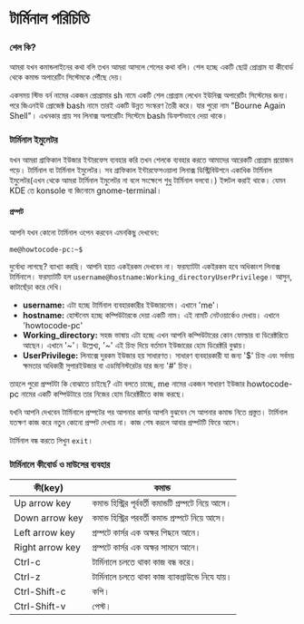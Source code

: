 # টার্মিনাল পরিচিতি #

### শেল কি? ###

আমরা যখন কমান্ডলাইনের কথা বলি তখন আমরা আসলে শেলের কথা বলি। শেল হচ্ছে একটি ছোট্ট প্রোগ্রাম যা কীবোর্ড থেকে কমান্ড অপারেটিং সিস্টেমকে পৌঁছে দেয়।

একসময় স্টিভ বর্ন নামের একজন প্রোগ্রামার sh নামে একটি শেল প্রোগ্রাম লেখেন ইউনিক্স অপারেটিং সিস্টেমের জন্য। পরে জিএনইউ প্রোজেক্ট bash নামে তারই একটি উন্নত সংস্করণ তৈরী করে। যার পুরো নাম "Bourne Again Shell"। এখনকার প্রায় সব লিনাক্স অপারেটিং সিস্টেমে bash ডিফল্টভাবে দেয়া থাকে।

### টার্মিনাল ইমুলেটর ###

যখন আমরা গ্রাফিকাল ইউজার ইন্টারফেস ব্যবহার করি তখন শেলকে ব্যবহার করতে আমাদের আরেকটি প্রোগ্রাম প্রয়োজন পড়ে। টার্মিনাল বা টার্মিনাল ইমুলেটর। সব গ্রাফিকাল ইন্টারফেসওয়ালা লিনাক্স ডিস্ট্রিবিউশনে একাধিক টার্মিনাল ইমুলেটর(এখন থেকে আমরা টার্মিনাল ইমুলেটর না বলে সংক্ষেপে শুধু টার্মিনাল বলবো।) ইন্সটল করাই থাকে। যেমন KDE তে konsole বা জিনোমে gnome-terminal।

#### প্রম্পট ####

আপনি যখন কোনো টার্মিনাল ওপেন করবেন এমনকিছু দেখবেন:

```
me@howtocode-pc:~$

```
দুর্বোধ্য লাগছে? ব্যাখ্যা করছি।
আপনি হয়ত একইরকম দেখবেন না। ফরম্যাটটা একইরকম হবে অধিকাংশ লিনাক্স টার্মিনালে। ফরম্যাটটি হল `username@hostname:Working_directoryUserPrivilege`। আসুন, কাটাছেঁড়া করে দেখি।

*  **username:** এটা হচ্ছে টার্মিনাল ব্যবহারকারীর ইউজারনেম। এখানে 'me'।
*  **hostname:** হোস্টনেম হচ্ছে কম্পিউটারকে দেয়া একটি নাম। এই নামটি নেটওয়ার্কেও দেখায়। এখানে 'howtocode-pc'
*  **Working_directory:** সহজ ভাষায় এটা হচ্ছে এখন আপনি কম্পিউটারের কোন ফোল্ডার বা ডিরেক্টরিতে আছেন। এখানে '~'। উল্লেখ্য, '~' এই চিহ্ন দিয়ে বর্তমান ইউজারের হোম ডিরেক্টরি বুঝায়।
*  **UserPrivilege:** লিনাক্সে দুরকম ইউজার হয় সাধারণত। সাধারণ ব্যবহারকারী যা জন্য '$' চিহ্ন এবং সর্বময় ক্ষমতার অধিকারী সুপারইউজার বা এডমিনিস্টরেটর যার জন্য '#' চিহ্ন।

তাহলে পুরো প্রম্পটটা কি বোঝাতে চাইছে? এটা বলতে চাচ্ছে, me নামের একজন সাধারণ ইউজার howtocode-pc নামের একটি কম্পিউটারে তার নিজের হোম ডিরেক্টরীতে কাজ করছে।

যখনি আপনি দেখবেন টার্মিনালে প্রম্পটের পর আপনার কার্সর আপনি বুঝবেন সে আপনার কমান্ড নিতে প্রস্তুত। টার্মিনাল যতক্ষণ কাজ করে নতুন কোনো প্রম্পট দেখায় না। কাজ শেষ করলে আবার প্রম্পটটি ফিরে আসে।

টার্মিনাল বন্ধ করতে লিখুন `exit`।

### টার্মিনালে কীবোর্ড ও মাউসের ব্যবহার ###

| কী(key) | কমান্ড|
| ------- | --- |
| Up arrow key | কমান্ড হিস্ট্রির পূর্ববর্তী কমান্ডটি প্রম্পটে নিয়ে আসে। |
| Down arrow key | কমান্ড হিস্ট্রির পরবর্তী কমান্ড প্রম্পটে নিয়ে আসে। |
| Left arrow key | প্রম্পটে কার্সর এক অক্ষর পিছনে আনে। |
| Right arrow key | প্রম্পটে কার্সর এক অক্ষর সামনে আনে। |
| Ctrl-c | টার্মিনালে চলতে থাকা কাজ বন্ধ করে।|
| Ctrl-z | টার্মিনালে চলতে থাকা কাজ ব্যাকগ্রাউন্ডে নিযে যায়। |
| Ctrl-Shift-c | কপি। |
| Ctrl-Shift-v | পেস্ট। |
